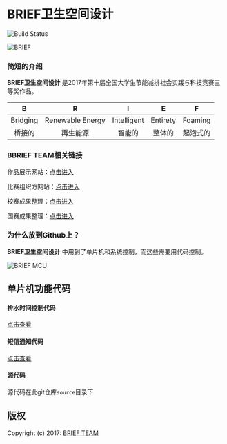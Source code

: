 # BRIEF卫生空间设计

![Build Status](https://travis-ci.org/typelift/Swiftz.svg?branch=master)

![BRIEF](http://brief.nousbuild.org/images/logo.svg)

### 简短的介绍

**BRIEF卫生空间设计** 是2017年第十届全国大学生节能减排社会实践与科技竞赛三等奖作品。

|    B     |        R         |      I      |    E     |    F     |
| :------: | :--------------: | :---------: | :------: | :------: |
| Bridging | Renewable Energy | Intelligent | Entirety | Foaming  |
|  桥接的  |     再生能源     |   智能的    |  整体的  | 起泡式的 |

### BBRIEF TEAM相关链接

作品展示网站：[点击进入](http://brief.nousbuild.org)

比赛组织方网站：[点击进入](http://jienengjianpai.org/Article.asp?ID=168)

校赛成果整理：[点击进入](http://www.nousbuild.org/sanews/brief/)

国赛成果整理：[点击进入](http://www.nousbuild.org/sanews/brief-national-competition/)

### 为什么放到Github上？

**BRIEF卫生空间设计** 中用到了单片机和系统控制，而这些需要用代码控制。

![BRIEF MCU](http://brief.nousbuild.org/images/brief-mcu-banner.jpg)



## 单片机功能代码

#### 排水时间控制代码

[点击查看](http://www.nousbuild.org/download/time-control.html)

#### 短信通知代码

[点击查看](http://www.nousbuild.org/download/sms.html)

#### 源代码

源代码在此git仓库`source`目录下

## 版权

Copyright (c) 2017: [BRIEF TEAM](http://brief.nousbuild.org/)